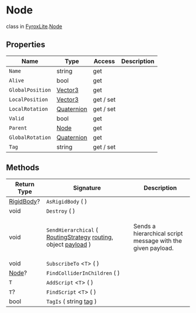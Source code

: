 # Node
class in [FyroxLite](../../scripting_api.md).[Node](../Node.md)

## Properties
| Name | Type | Access | Description |
|---|---|---|---|
| `Name` | string | get |  |
| `Alive` | bool | get |  |
| `GlobalPosition` | [Vector3](../Math/Vector3.md) | get |  |
| `LocalPosition` | [Vector3](../Math/Vector3.md) | get / set |  |
| `LocalRotation` | [Quaternion](../Math/Quaternion.md) | get / set |  |
| `Valid` | bool | get |  |
| `Parent` | [Node](../Node/Node.md) | get |  |
| `GlobalRotation` | [Quaternion](../Math/Quaternion.md) | get |  |
| `Tag` | string | get / set |  |

## Methods
| Return Type | Signature | Description |
|---|---|---|
| [RigidBody](../Physics/RigidBody.md)? | `AsRigidBody` (  ) |  |
| void | `Destroy` (  ) |  |
| void | `SendHierarchical` ( [RoutingStrategy](../Node/RoutingStrategy.md) <ins>routing</ins>, object <ins>payload</ins> ) | <p>Sends a hierarchical script message with the given payload.</p> |
| void | `SubscribeTo` <`T`> (  ) |  |
| [Node](../Node/Node.md)? | `FindColliderInChildren` (  ) |  |
| `T` | `AddScript` <`T`> (  ) |  |
| `T`? | `FindScript` <`T`> (  ) |  |
| bool | `TagIs` ( string <ins>tag</ins> ) |  |
